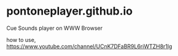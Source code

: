 # pontoneplayer.github.io

Cue Sounds player on WWW Browser

how to use, https://www.youtube.com/channel/UCnK7DFaBR9L6riWTZH8r1lg
